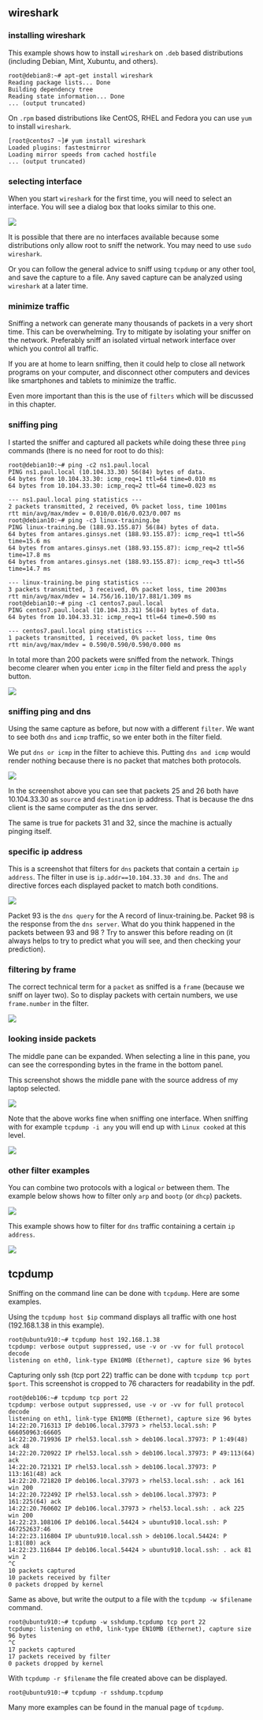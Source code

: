 ## wireshark

### installing wireshark

This example shows how to install `wireshark` on `.deb` based
distributions (including Debian, Mint, Xubuntu, and others).

    root@debian8:~# apt-get install wireshark
    Reading package lists... Done
    Building dependency tree
    Reading state information... Done
    ... (output truncated)

On `.rpm` based distributions like CentOS, RHEL and Fedora you can use
`yum` to install `wireshark`.

    [root@centos7 ~]# yum install wireshark
    Loaded plugins: fastestmirror
    Loading mirror speeds from cached hostfile
    ... (output truncated)

### selecting interface

When you start `wireshark` for the first time, you will need to select
an interface. You will see a dialog box that looks similar to this one.

![](images/wireshark_capture_interfaces.png)

It is possible that there are no interfaces available because some
distributions only allow root to sniff the network. You may need to use
`sudo wireshark`.

Or you can follow the general advice to sniff using `tcpdump` or any
other tool, and save the capture to a file. Any saved capture can be
analyzed using `wireshark` at a later time.

### minimize traffic

Sniffing a network can generate many thousands of packets in a very
short time. This can be overwhelming. Try to mitigate by isolating your
sniffer on the network. Preferably sniff an isolated virtual network
interface over which you control all traffic.

If you are at home to learn sniffing, then it could help to close all
network programs on your computer, and disconnect other computers and
devices like smartphones and tablets to minimize the traffic.

Even more important than this is the use of `filters` which will be
discussed in this chapter.

### sniffing ping

I started the sniffer and captured all packets while doing these three
`ping` commands (there is no need for root to do this):

    root@debian10:~# ping -c2 ns1.paul.local
    PING ns1.paul.local (10.104.33.30) 56(84) bytes of data.
    64 bytes from 10.104.33.30: icmp_req=1 ttl=64 time=0.010 ms
    64 bytes from 10.104.33.30: icmp_req=2 ttl=64 time=0.023 ms

    --- ns1.paul.local ping statistics ---
    2 packets transmitted, 2 received, 0% packet loss, time 1001ms
    rtt min/avg/max/mdev = 0.010/0.016/0.023/0.007 ms
    root@debian10:~# ping -c3 linux-training.be
    PING linux-training.be (188.93.155.87) 56(84) bytes of data.
    64 bytes from antares.ginsys.net (188.93.155.87): icmp_req=1 ttl=56 time=15.6 ms
    64 bytes from antares.ginsys.net (188.93.155.87): icmp_req=2 ttl=56 time=17.8 ms
    64 bytes from antares.ginsys.net (188.93.155.87): icmp_req=3 ttl=56 time=14.7 ms

    --- linux-training.be ping statistics ---
    3 packets transmitted, 3 received, 0% packet loss, time 2003ms
    rtt min/avg/max/mdev = 14.756/16.110/17.881/1.309 ms
    root@debian10:~# ping -c1 centos7.paul.local
    PING centos7.paul.local (10.104.33.31) 56(84) bytes of data.
    64 bytes from 10.104.33.31: icmp_req=1 ttl=64 time=0.590 ms

    --- centos7.paul.local ping statistics ---
    1 packets transmitted, 1 received, 0% packet loss, time 0ms
    rtt min/avg/max/mdev = 0.590/0.590/0.590/0.000 ms

In total more than 200 packets were sniffed from the network. Things
become clearer when you enter `icmp` in the filter field and press the
`apply` button.

![](images/wireshark_ping.png)

### sniffing ping and dns

Using the same capture as before, but now with a different `filter`. We
want to see both `dns` and `icmp` traffic, so we enter both in the
filter field.

We put `dns or icmp` in the filter to achieve this. Putting
`dns and icmp` would render nothing because there is no packet that
matches both protocols.

![](images/wireshark_icmpordns.png)

In the screenshot above you can see that packets 25 and 26 both have
10.104.33.30 as `source` and `destination` ip address. That is because
the dns client is the same computer as the dns server.

The same is true for packets 31 and 32, since the machine is actually
pinging itself.

### specific ip address

This is a screenshot that filters for `dns` packets that contain a
certain `ip address`. The filter in use is
`ip.addr==10.104.33.30 and dns`. The `and` directive forces each
displayed packet to match both conditions.

![](images/wireshark_ipanddns.png)

Packet 93 is the `dns query` for the A record of linux-training.be.
Packet 98 is the response from the `dns server`. What do you think
happened in the packets between 93 and 98 ? Try to answer this before
reading on (it always helps to try to predict what you will see, and
then checking your prediction).

### filtering by frame

The correct technical term for a `packet` as sniffed is a `frame`
(because we sniff on layer two). So to display packets with certain
numbers, we use `frame.number` in the filter.

![](images/wireshark_framenumber.png)

### looking inside packets

The middle pane can be expanded. When selecting a line in this pane, you
can see the corresponding bytes in the frame in the bottom panel.

This screenshot shows the middle pane with the source address of my
laptop selected.

![](images/wireshark_source_mac.png)

Note that the above works fine when sniffing one interface. When
sniffing with for example `tcpdump -i any` you will end up with
`Linux cooked` at this level.

![](images/wireshark_cooked.png)

### other filter examples

You can combine two protocols with a logical `or` between them. The
example below shows how to filter only `arp` and `bootp`
(or `dhcp`) packets.

![](images/wireshark_arp_bootp.png)

This example shows how to filter for `dns` traffic
containing a certain `ip address`.

![](images/wireshark_dns_ipaddress.png)

## tcpdump

Sniffing on the command line can be done with `tcpdump`.
Here are some examples.

Using the `tcpdump host $ip` command displays all traffic with one host
(192.168.1.38 in this example).

    root@ubuntu910:~# tcpdump host 192.168.1.38
    tcpdump: verbose output suppressed, use -v or -vv for full protocol decode
    listening on eth0, link-type EN10MB (Ethernet), capture size 96 bytes

Capturing only ssh (tcp port 22) traffic can be done with
`tcpdump tcp port $port`. This screenshot is cropped to 76 characters
for readability in the pdf.

    root@deb106:~# tcpdump tcp port 22
    tcpdump: verbose output suppressed, use -v or -vv for full protocol decode
    listening on eth1, link-type EN10MB (Ethernet), capture size 96 bytes
    14:22:20.716313 IP deb106.local.37973 > rhel53.local.ssh: P 666050963:66605
    14:22:20.719936 IP rhel53.local.ssh > deb106.local.37973: P 1:49(48) ack 48
    14:22:20.720922 IP rhel53.local.ssh > deb106.local.37973: P 49:113(64) ack 
    14:22:20.721321 IP rhel53.local.ssh > deb106.local.37973: P 113:161(48) ack
    14:22:20.721820 IP deb106.local.37973 > rhel53.local.ssh: . ack 161 win 200
    14:22:20.722492 IP rhel53.local.ssh > deb106.local.37973: P 161:225(64) ack
    14:22:20.760602 IP deb106.local.37973 > rhel53.local.ssh: . ack 225 win 200
    14:22:23.108106 IP deb106.local.54424 > ubuntu910.local.ssh: P 467252637:46
    14:22:23.116804 IP ubuntu910.local.ssh > deb106.local.54424: P 1:81(80) ack
    14:22:23.116844 IP deb106.local.54424 > ubuntu910.local.ssh: . ack 81 win 2
    ^C
    10 packets captured
    10 packets received by filter
    0 packets dropped by kernel

Same as above, but write the output to a file with the
`tcpdump -w $filename` command.

    root@ubuntu910:~# tcpdump -w sshdump.tcpdump tcp port 22
    tcpdump: listening on eth0, link-type EN10MB (Ethernet), capture size 96 bytes
    ^C
    17 packets captured
    17 packets received by filter
    0 packets dropped by kernel

With `tcpdump -r $filename` the file created above can be
displayed.

    root@ubuntu910:~# tcpdump -r sshdump.tcpdump

Many more examples can be found in the manual page of `tcpdump`.
